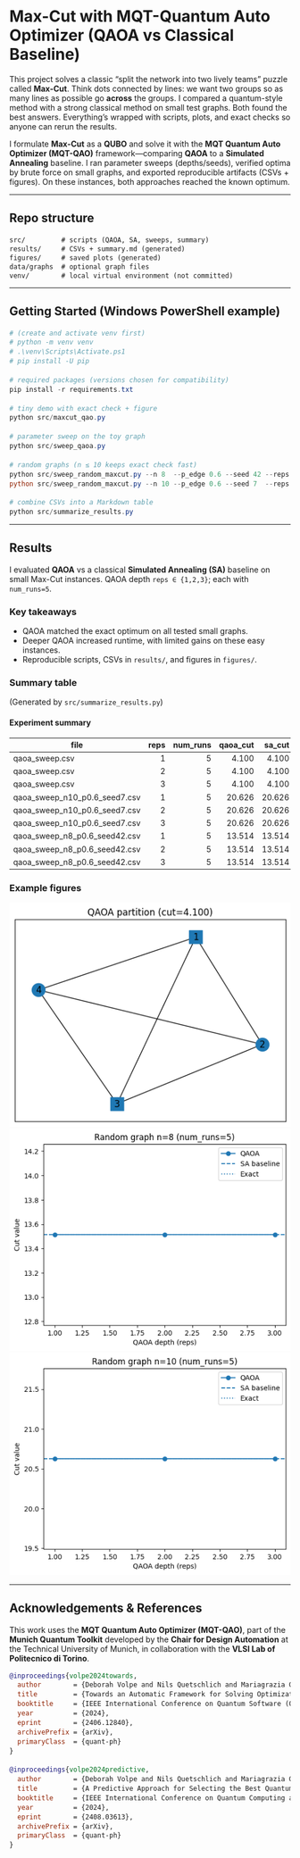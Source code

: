 # Max-Cut with MQT-Quantum Auto Optimizer (QAOA vs Classical Baseline)

This project solves a classic “split the network into two lively teams” puzzle called **Max-Cut**. Think dots connected by lines: we want two groups so as many lines as possible go **across** the groups. I compared a quantum-style method with a strong classical method on small test graphs. Both found the best answers. Everything’s wrapped with scripts, plots, and exact checks so anyone can rerun the results.

I formulate **Max-Cut** as a **QUBO** and solve it with the **MQT Quantum Auto Optimizer (MQT-QAO)** framework—comparing **QAOA** to a **Simulated Annealing** baseline. I ran parameter sweeps (depths/seeds), verified optima by brute force on small graphs, and exported reproducible artifacts (CSVs + figures). On these instances, both approaches reached the known optimum.

---

## Repo structure

```text
src/         # scripts (QAOA, SA, sweeps, summary)
results/     # CSVs + summary.md (generated)
figures/     # saved plots (generated)
data/graphs  # optional graph files
venv/        # local virtual environment (not committed)
```

---

## Getting Started (Windows PowerShell example)

```powershell
# (create and activate venv first)
# python -m venv venv
# .\venv\Scripts\Activate.ps1
# pip install -U pip

# required packages (versions chosen for compatibility)
pip install -r requirements.txt

# tiny demo with exact check + figure
python src/maxcut_qao.py

# parameter sweep on the toy graph
python src/sweep_qaoa.py

# random graphs (n ≤ 10 keeps exact check fast)
python src/sweep_random_maxcut.py --n 8  --p_edge 0.6 --seed 42 --reps 1 2 3 --num_runs 5
python src/sweep_random_maxcut.py --n 10 --p_edge 0.6 --seed 7  --reps 1 2 3 --num_runs 5

# combine CSVs into a Markdown table
python src/summarize_results.py
```

---

## Results

I evaluated **QAOA** vs a classical **Simulated Annealing (SA)** baseline on small Max-Cut instances.
QAOA depth `reps ∈ {1,2,3}`; each with `num_runs=5`.

### Key takeaways

* QAOA matched the exact optimum on all tested small graphs.
* Deeper QAOA increased runtime, with limited gains on these easy instances.
* Reproducible scripts, CSVs in `results/`, and figures in `figures/`.

### Summary table

(Generated by `src/summarize_results.py`)

#### Experiment summary

| file                              | reps | num\_runs | qaoa\_cut | sa\_cut | exact\_cut |  note | qaoa\_time\_s |
| --------------------------------- | ---: | --------: | --------: | ------: | ---------: | :---: | ------------: |
| qaoa\_sweep.csv                   |    1 |         5 |     4.100 |   4.100 |      4.100 | ✅=opt |          2.93 |
| qaoa\_sweep.csv                   |    2 |         5 |     4.100 |   4.100 |      4.100 | ✅=opt |          8.00 |
| qaoa\_sweep.csv                   |    3 |         5 |     4.100 |   4.100 |      4.100 | ✅=opt |         31.58 |
| qaoa\_sweep\_n10\_p0.6\_seed7.csv |    1 |         5 |    20.626 |  20.626 |     20.626 | ✅=opt |         19.55 |
| qaoa\_sweep\_n10\_p0.6\_seed7.csv |    2 |         5 |    20.626 |  20.626 |     20.626 | ✅=opt |         54.97 |
| qaoa\_sweep\_n10\_p0.6\_seed7.csv |    3 |         5 |    20.626 |  20.626 |     20.626 | ✅=opt |        238.45 |
| qaoa\_sweep\_n8\_p0.6\_seed42.csv |    1 |         5 |    13.514 |  13.514 |     13.514 | ✅=opt |          9.65 |
| qaoa\_sweep\_n8\_p0.6\_seed42.csv |    2 |         5 |    13.514 |  13.514 |     13.514 | ✅=opt |         24.32 |
| qaoa\_sweep\_n8\_p0.6\_seed42.csv |    3 |         5 |    13.514 |  13.514 |     13.514 | ✅=opt |         71.22 |

### Example figures

![QAOA partition (n=4)](figures/partition_qaoa.png)
![Sweep (n=8)](figures/sweep_n8_p0.6_seed42.png)
![Sweep (n=10)](figures/sweep_n10_p0.6_seed7.png)

---

## Acknowledgements & References

This work uses the **MQT Quantum Auto Optimizer (MQT-QAO)**, part of the **Munich Quantum Toolkit** developed by the **Chair for Design Automation** at the Technical University of Munich, in collaboration with the **VLSI Lab of Politecnico di Torino**.

```bibtex
@inproceedings{volpe2024towards,
  author        = {Deborah Volpe and Nils Quetschlich and Mariagrazia Graziano and Giovanna Turvani and Robert Wille},
  title         = {Towards an Automatic Framework for Solving Optimization Problems with Quantum Computers},
  booktitle     = {IEEE International Conference on Quantum Software (QSW)},
  year          = {2024},
  eprint        = {2406.12840},
  archivePrefix = {arXiv},
  primaryClass  = {quant-ph}
}

@inproceedings{volpe2024predictive,
  author        = {Deborah Volpe and Nils Quetschlich and Mariagrazia Graziano and Giovanna Turvani and Robert Wille},
  title         = {A Predictive Approach for Selecting the Best Quantum Solver for an Optimization Problem},
  booktitle     = {IEEE International Conference on Quantum Computing and Engineering (QCE)},
  year          = {2024},
  eprint        = {2408.03613},
  archivePrefix = {arXiv},
  primaryClass  = {quant-ph}
}
```
